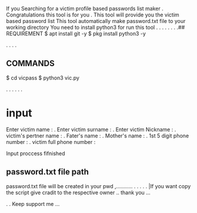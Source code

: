 If you Searching for a victim profile based passwords list maker . Congratulations this tool is for you .
This tool will provide you the victim based password list
This tool automatically make password.txt file to your working directory 
You need to install python3 for run this tool
.
.
.
.
.
.
.
.## REQUIREMENT 
 $ apt install git -y
 $ pkg install python3 -y
 
 .
 .
 .
 .
 ## COMMANDS 
 $ cd vicpass
 $ python3 vic.py 
 
 .
 .
 .
 .
 .
 .
 # input 
 Enter victim name :
 .
 Enter victim surname :
 .
 Enter victim Nickname :
 .
 victim's pertner name :
 .
 Fater's name :
 .
 Mother's name :
 .
 1st 5 digit phone number :
 .
 victim full phone number :
  
  Input proccess fifnished 
  ## password.txt file path
  
  password.txt file will be created in your pwd ,...........
  .
  .
  .
  .
  .
  |If you want copy the script give cradit to the respective owner .. thank you ...
  
  
  .
  .
   Keep support me ...
   
